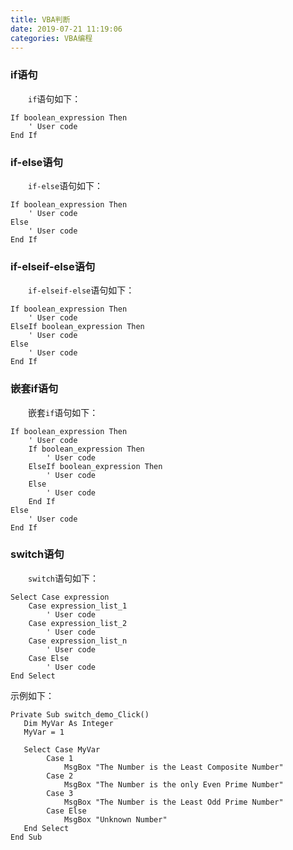 ```yaml
---
title: VBA判断
date: 2019-07-21 11:19:06
categories: VBA编程
---
```

### if语句

&emsp;&emsp;`if`语句如下：

``` vbscript
If boolean_expression Then
    ' User code
End If
```
<!--more-->
### if-else语句

&emsp;&emsp;`if-else`语句如下：

``` vbscript
If boolean_expression Then
    ' User code
Else
    ' User code
End If
```

### if-elseif-else语句

&emsp;&emsp;`if-elseif-else`语句如下：

``` vbscript
If boolean_expression Then
    ' User code
ElseIf boolean_expression Then
    ' User code
Else
    ' User code
End If
```

### 嵌套if语句

&emsp;&emsp;嵌套`if`语句如下：

``` vbscript
If boolean_expression Then
    ' User code
    If boolean_expression Then
        ' User code
    ElseIf boolean_expression Then
        ' User code
    Else
        ' User code
    End If
Else
    ' User code
End If
```

### switch语句

&emsp;&emsp;`switch`语句如下：

``` vbscript
Select Case expression
    Case expression_list_1
        ' User code
    Case expression_list_2
        ' User code
    Case expression_list_n
        ' User code
    Case Else
        ' User code
End Select
```

示例如下：

``` vbscript
Private Sub switch_demo_Click()
   Dim MyVar As Integer
   MyVar = 1

   Select Case MyVar
        Case 1
            MsgBox "The Number is the Least Composite Number"
        Case 2
            MsgBox "The Number is the only Even Prime Number"
        Case 3
            MsgBox "The Number is the Least Odd Prime Number"
        Case Else
            MsgBox "Unknown Number"
   End Select
End Sub
```